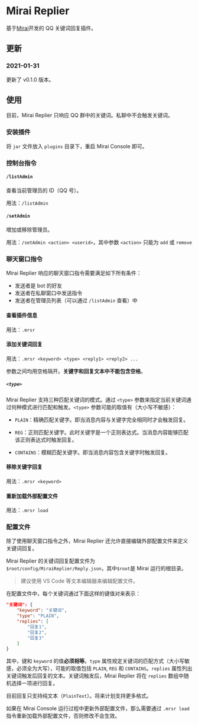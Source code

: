 # Mirai Replier
基于[Mirai](https://github.com/mamoe/mirai)开发的 QQ 关键词回复插件。

## 更新

### 2021-01-31

更新了 v0.1.0 版本。

## 使用

目前，Mirai Replier 只响应 QQ 群中的关键词。私聊中不会触发关键词。

### 安装插件

将 `jar` 文件放入 `plugins` 目录下，重启 Mirai Console 即可。

### 控制台指令

#### `/listAdmin`

查看当前管理员的 ID（QQ 号）。

用法：`/listAdmin`

#### `/setAdmin`

增加或移除管理员。

用法：`/setAdmin <action> <userid>`，其中参数 `<action>` 只能为 `add` 或 `remove`

### 聊天窗口指令

Mirai Replier 响应的聊天窗口指令需要满足如下所有条件：

- 发送者是 bot 的好友
- 发送者在私聊窗口中发送指令
- 发送者在管理员列表（可以通过 `/listAdmin` 查看）中

#### 查看插件信息

用法：`.mrsr`

#### 添加关键词回复

用法：`.mrsr <keyword> <type> <reply1> <reply2> ...`

参数之间均用空格隔开。**关键字和回复文本中不能包含空格**。

##### `<type>`

Mirai Replier 支持三种匹配关键词的模式。通过 `<type>` 参数来指定当前关键词通过何种模式进行匹配和触发。`<type>` 参数可能的取值有（大小写不敏感）：

- `PLAIN`：精确匹配关键字。即当消息内容与关键字完全相同时才会触发回复。

- `REG`：正则匹配关键字。此时关键字是一个正则表达式。当消息内容能够匹配该正则表达式时触发回复。

- `CONTAINS`：模糊匹配关键字。即当消息内容包含关键字时触发回复。

#### 移除关键字回复

用法：`.mrsr <keyword>`

#### 重新加载外部配置文件

用法：`.mrsr load`

### 配置文件

除了使用聊天窗口指令之外，Mirai Replier 还允许直接编辑外部配置文件来定义关键词回复。

Mirai Replier 的关键词回复配置文件为 `$root/config/MiraiReplier/Reply.json`，其中`$root`是 Mirai 运行的根目录。

> 建议使用 VS Code 等文本编辑器来编辑配置文件。

在配置文件中，每个关键词通过下面这样的键值对来表示：

``` json
"关键词": {
    "keyword": "关键词",
    "type": "PLAIN",
    "replies": [
        "回复1",
        "回复2",
        "回复3"
    ]
}
```

其中，键和 `keyword` 的值**必须相等**。`type` 属性规定关键词的匹配方式（大小写敏感，必须全为大写），可能的取值包括 `PLAIN`, `REG` 和 `CONTAINS`。`replies` 属性列出关键词触发后回复的文本。关键词触发后，Mirai Replier 将在 `replies` 数组中随机选择一项进行回复。

目前回复只支持纯文本（`PlainText`）。将来计划支持更多格式。

如果在 Mirai Console 运行过程中更新外部配置文件，那么需要通过 `.mrsr load` 指令重新加载外部配置文件，否则修改不会生效。
